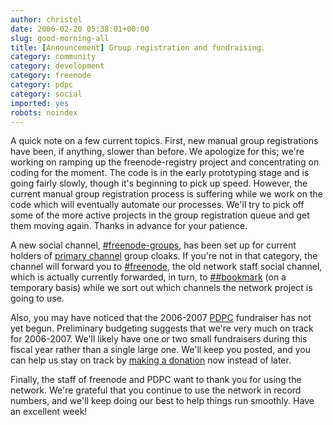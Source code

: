 ```yaml
---
author: christel
date: 2006-02-20 05:38:01+00:00
slug: good-morning-all
title: [Announcement] Group registration and fundraising.
category: community
category: development
category: freenode
category: pdpc
category: social
imported: yes
robots: noindex
---
```

  A quick note on a few current topics. First, new manual group   registrations have been, if anything, slower than before. We apologize for   this; we're working on ramping up the freenode-registry project and concentrating on   coding for the moment. The code is in the early prototyping stage and is   going fairly slowly, though it's beginning to pick up speed.  However, the   current manual group registration process is suffering while we work on   the code which will eventually automate our processes. We'll try to pick   off some of the more active projects in the group registration queue and   get them moving again. Thanks in advance for your patience.

A new social channel,      [#freenode-groups](irc://chat.freenode.net/#freenode-groups),      has been set up for current holders of      [primary channel](http://freenode.net/policy.shtml#primarychannels)      group cloaks. If you're not in that category, the channel will forward you   to      [#freenode](irc://chat.freenode.net/#freenode),      the old network staff social channel, which is actually currently   forwarded, in turn, to      [##bookmark](irc://chat.freenode.net/##bookmark)      (on a temporary basis) while we sort out which channels the network   project is going to use.

Also, you may have noticed that the 2006-2007      [PDPC](http://freenode.net/pdpc.shtml)      fundraiser has not yet begun. Preliminary budgeting suggests that we're   very much on track for 2006-2007. We'll likely have one or two small   fundraisers during this fiscal year rather than a single large one. We'll   keep you posted, and you can help us stay on track by      [making a donation](http://freenode.net/pdpc_donations.shtml)      now instead of later.

Finally, the staff of freenode and PDPC want   to thank you for using the network. We're grateful that you continue to   use the network in record numbers, and we'll keep doing our best to help   things run smoothly. Have an excellent week!
